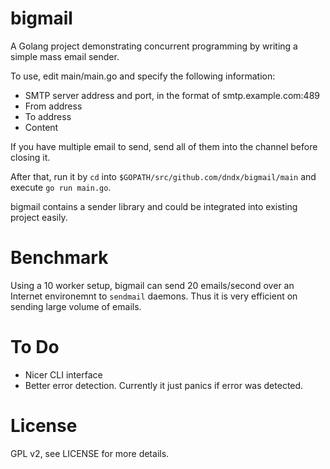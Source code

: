 # bigmail
A Golang project demonstrating concurrent programming by writing a simple mass email sender.

To use, edit main/main.go and specify the following information:

* SMTP server address and port, in the format of smtp.example.com:489
* From address
* To address
* Content

If you have multiple email to send, send all of them into the channel before closing it.

After that, run it by `cd` into `$GOPATH/src/github.com/dndx/bigmail/main` and execute `go run main.go`.

bigmail contains a sender library and could be integrated into existing project easily.

# Benchmark
Using a 10 worker setup, bigmail can send 20 emails/second over an Internet environemnt to `sendmail` daemons. Thus it is very efficient on sending large volume of emails.

# To Do
* Nicer CLI interface
* Better error detection. Currently it just panics if error was detected.

# License
GPL v2, see LICENSE for more details.
